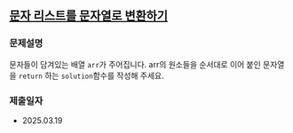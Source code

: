 ## [문자 리스트를 문자열로 변환하기](https://school.programmers.co.kr/learn/courses/30/lessons/181941)

### 문제설명
문자들이 담겨있는 배열 `arr`가 주어집니다. arr의 원소들을 순서대로 이어 붙인 문자열을 `return` 하는 `solution`함수를 작성해 주세요.

### 제출일자
- 2025.03.19